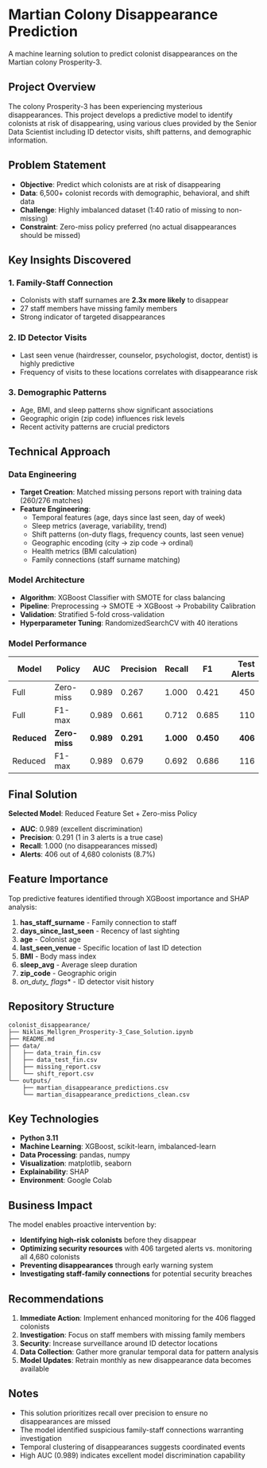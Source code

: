 # Martian Colony Disappearance Prediction

A machine learning solution to predict colonist disappearances on the Martian colony Prosperity-3.

## Project Overview

The colony Prosperity-3 has been experiencing mysterious disappearances. This project develops a predictive model to identify colonists at risk of disappearing, using various clues provided by the Senior Data Scientist including ID detector visits, shift patterns, and demographic information.

## Problem Statement

- **Objective**: Predict which colonists are at risk of disappearing
- **Data**: 6,500+ colonist records with demographic, behavioral, and shift data
- **Challenge**: Highly imbalanced dataset (1:40 ratio of missing to non-missing)
- **Constraint**: Zero-miss policy preferred (no actual disappearances should be missed)

## Key Insights Discovered

### 1. **Family-Staff Connection** 
- Colonists with staff surnames are **2.3x more likely** to disappear
- 27 staff members have missing family members
- Strong indicator of targeted disappearances

### 2. **ID Detector Visits** 
- Last seen venue (hairdresser, counselor, psychologist, doctor, dentist) is highly predictive
- Frequency of visits to these locations correlates with disappearance risk

### 3. **Demographic Patterns** 
- Age, BMI, and sleep patterns show significant associations
- Geographic origin (zip code) influences risk levels
- Recent activity patterns are crucial predictors

## Technical Approach

### Data Engineering
- **Target Creation**: Matched missing persons report with training data (260/276 matches)
- **Feature Engineering**: 
  - Temporal features (age, days since last seen, day of week)
  - Sleep metrics (average, variability, trend)
  - Shift patterns (on-duty flags, frequency counts, last seen venue)
  - Geographic encoding (city → zip code → ordinal)
  - Health metrics (BMI calculation)
  - Family connections (staff surname matching)

### Model Architecture
- **Algorithm**: XGBoost Classifier with SMOTE for class balancing
- **Pipeline**: Preprocessing → SMOTE → XGBoost → Probability Calibration
- **Validation**: Stratified 5-fold cross-validation
- **Hyperparameter Tuning**: RandomizedSearchCV with 40 iterations

### Model Performance
| Model | Policy | AUC | Precision | Recall | F1 | Test Alerts |
|-------|--------|-----|-----------|--------|----|-----------:|
| Full | Zero-miss | 0.989 | 0.267 | 1.000 | 0.421 | 450 |
| Full | F1-max | 0.989 | 0.661 | 0.712 | 0.685 | 110 |
| **Reduced** | **Zero-miss** | **0.989** | **0.291** | **1.000** | **0.450** | **406** |
| Reduced | F1-max | 0.989 | 0.679 | 0.692 | 0.686 | 116 |

## Final Solution

**Selected Model**: Reduced Feature Set + Zero-miss Policy
- **AUC**: 0.989 (excellent discrimination)
- **Precision**: 0.291 (1 in 3 alerts is a true case)
- **Recall**: 1.000 (no disappearances missed)
- **Alerts**: 406 out of 4,680 colonists (8.7%)

## Feature Importance

Top predictive features identified through XGBoost importance and SHAP analysis:
1. **has_staff_surname** - Family connection to staff
2. **days_since_last_seen** - Recency of last sighting
3. **age** - Colonist age
4. **last_seen_venue** - Specific location of last ID detection
5. **BMI** - Body mass index
6. **sleep_avg** - Average sleep duration
7. **zip_code** - Geographic origin
8. **on_duty_* flags** - ID detector visit history

## Repository Structure

```
colonist_disappearance/
├── Niklas_Mellgren_Prosperity-3_Case_Solution.ipynb
├── README.md
├── data/
│   ├── data_train_fin.csv
│   ├── data_test_fin.csv
│   ├── missing_report.csv
│   └── shift_report.csv
└── outputs/
    ├── martian_disappearance_predictions.csv
    └── martian_disappearance_predictions_clean.csv
```

## Key Technologies

- **Python 3.11**
- **Machine Learning**: XGBoost, scikit-learn, imbalanced-learn
- **Data Processing**: pandas, numpy
- **Visualization**: matplotlib, seaborn
- **Explainability**: SHAP
- **Environment**: Google Colab

## Business Impact

The model enables proactive intervention by:
- **Identifying high-risk colonists** before they disappear
- **Optimizing security resources** with 406 targeted alerts vs. monitoring all 4,680 colonists
- **Preventing disappearances** through early warning system
- **Investigating staff-family connections** for potential security breaches

## Recommendations

1. **Immediate Action**: Implement enhanced monitoring for the 406 flagged colonists
2. **Investigation**: Focus on staff members with missing family members
3. **Security**: Increase surveillance around ID detector locations
4. **Data Collection**: Gather more granular temporal data for pattern analysis
5. **Model Updates**: Retrain monthly as new disappearance data becomes available

## Notes

- This solution prioritizes recall over precision to ensure no disappearances are missed
- The model identified suspicious family-staff connections warranting investigation
- Temporal clustering of disappearances suggests coordinated events
- High AUC (0.989) indicates excellent model discrimination capability
